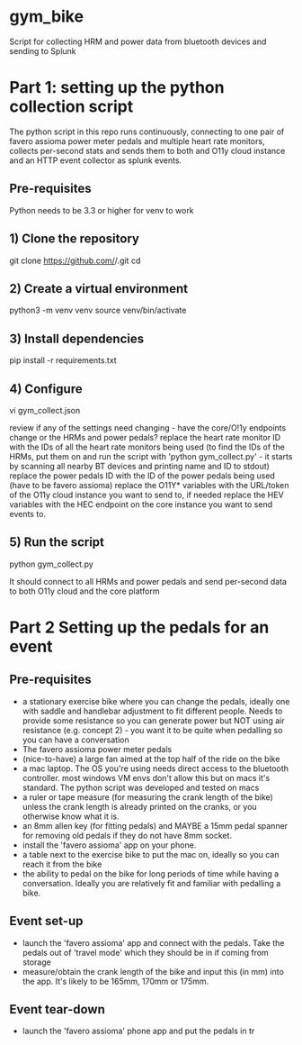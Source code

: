 # gym_bike
Script for collecting HRM and power data from bluetooth devices and sending to Splunk

# Part 1: setting up the python collection script

The python script in this repo runs continuously, connecting to one pair of favero assioma power meter pedals and multiple heart rate monitors, collects per-second stats and sends them to both and O11y cloud instance and an HTTP event collector as splunk events.

## Pre-requisites
Python needs to be 3.3 or higher for venv to work

## 1) Clone the repository
git clone https://github.com/<your-username>/<repo-name>.git
cd <repo-name>

## 2) Create a virtual environment
python3 -m venv venv
source venv/bin/activate

## 3) Install dependencies
pip install -r requirements.txt

## 4) Configure
vi gym_collect.json

review if any of the settings need changing - have the core/O!1y endpoints change or the HRMs and power pedals?
replace the heart rate monitor ID with the IDs of all the heart rate monitors being used
  (to find the IDs of the HRMs, put them on and run the script with 'python gym_collect.py'
     - it starts by scanning all nearby BT devices and printing name and ID to stdout)
replace the power pedals ID with the ID of the power pedals being used (have to be favero assioma)
replace the O11Y* variables with the URL/token of the O11y cloud instance you want to send to, if needed
replace the HEV variables with the HEC endpoint on the core instance you want to send events to.

## 5) Run the script
python gym_collect.py

It should connect to all HRMs and power pedals and send per-second data to both O11y cloud and the core platform

# Part 2 Setting up the pedals for an event

## Pre-requisites

- a stationary exercise bike where you can change the pedals, ideally one with saddle and handlebar adjustment to fit different people. Needs to provide some resistance so you can generate power but NOT using air resistance (e.g. concept 2)  - you want it to be quite when pedalling so you can have a conversation
- The favero assioma power meter pedals
- (nice-to-have) a large fan aimed at the top half of the ride on the bike
- a mac laptop. The OS you're using needs direct access to the bluetooth controller. most windows VM envs don't allow this but on macs it's standard. The python script was developed and tested on macs
- a ruler or tape measure (for measuring the crank length of the bike) unless the crank length is already printed on the cranks, or you otherwise know what it is.
- an 8mm allen key (for fitting pedals) and MAYBE a 15mm pedal spanner for removing old pedals if they do not have 8mm socket.
- install the 'favero assioma' app on your phone.
- a table next to the exercise bike to put the mac on, ideally so you can reach it from the bike
- the ability to pedal on the bike for long periods of time while having a conversation. Ideally you are relatively fit and familiar with pedalling a bike.

## Event set-up

- launch the 'favero assioma' app and connect with the pedals. Take the pedals out of 'travel mode' which they should be in if coming from storage
- measure/obtain the crank length of the bike and input this (in mm) into the app. It's likely to be 165mm, 170mm or 175mm.

## Event tear-down

- launch the 'favero assioma' phone app and put the pedals in tr
